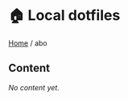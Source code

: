 # 🏠 Local dotfiles

[Home](https://github.com/aronnebrivio/dotfiles-local/tree/master) / abo

## Content
*No content yet.*
